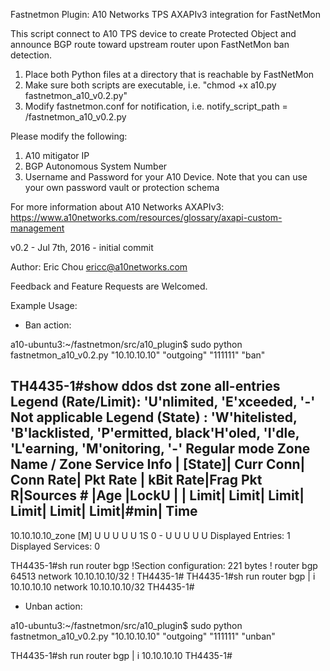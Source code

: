 Fastnetmon Plugin:  A10 Networks TPS AXAPIv3 integration for FastNetMon  

This script connect to A10 TPS device to create Protected Object and announce BGP route toward upstream router upon FastNetMon ban detection. 

1. Place both Python files at a directory that is reachable by FastNetMon
2. Make sure both scripts are executable, i.e. "chmod +x a10.py fastnetmon_a10_v0.2.py"
3. Modify fastnetmon.conf for notification, i.e. notify_script_path = <path>/fastnetmon_a10_v0.2.py

Please modify the following: 

1. A10 mitigator IP
2. BGP Autonomous System Number
3. Username and Password for your A10 Device. Note that you can use your own password vault or protection schema

For more information about A10 Networks AXAPIv3: 
https://www.a10networks.com/resources/glossary/axapi-custom-management


v0.2 - Jul 7th, 2016 - initial commit

Author: Eric Chou ericc@a10networks.com

Feedback and Feature Requests are Welcomed. 

Example Usage: 

- Ban action: 

a10-ubuntu3:~/fastnetmon/src/a10_plugin$ sudo python fastnetmon_a10_v0.2.py "10.10.10.10" "outgoing" "111111" "ban"

TH4435-1#show ddos dst zone all-entries
Legend (Rate/Limit): 'U'nlimited, 'E'xceeded, '-' Not applicable
Legend (State)     : 'W'hitelisted, 'B'lacklisted, 'P'ermitted, black'H'oled, 'I'dle, 'L'earning, 'M'onitoring, '-' Regular mode
Zone Name / Zone Service Info               | [State]| Curr Conn| Conn Rate| Pkt Rate | kBit Rate|Frag Pkt R|Sources # |Age |LockU
                                            |        |     Limit|     Limit|     Limit|     Limit|     Limit|     Limit|#min| Time
-----------------------------------------------------------------------------------------------------------------------------------
10.10.10.10_zone                                  [M]         U          U          U          U          U               1S     0
                                                    -         U          U          U          U          U
Displayed Entries:  1
Displayed Services: 0

TH4435-1#sh run router bgp
!Section configuration: 221 bytes
!
router bgp 64513
  <skip>
  network 10.10.10.10/32
  <skip>
!
TH4435-1#
TH4435-1#sh run router bgp | i 10.10.10.10
  network 10.10.10.10/32
TH4435-1#

- Unban action: 

a10-ubuntu3:~/fastnetmon/src/a10_plugin$ sudo python fastnetmon_a10_v0.2.py "10.10.10.10" "outgoing" "111111" "unban"

TH4435-1#sh run router bgp | i 10.10.10.10
TH4435-1#





